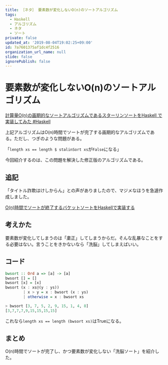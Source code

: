 ```yaml
---
title: ［ネタ］ 要素数が変化しないO(n)のソートアルゴリズム
tags:
  - Haskell
  - アルゴリズム
  - ネタ
  - ソート
private: false
updated_at: '2019-08-04T19:02:25+09:00'
id: 7a7601375af1dc4f2516
organization_url_name: null
slide: false
ignorePublish: false
---
```

要素数が変化しないO(n)のソートアルゴリズム
======================================

[計算量O(n)の画期的なソートアルゴリズムであるスターリンソートをHaskell で実装してみた #Haskell](https://qiita.com/Tatsuki-I/items/380d6bd06515b872b2b2)

上記アルゴリズムはO(n)時間でソートが完了する画期的なアルゴリズムである。ただし、つぎのような問題がある。

「`length xs == length $ stalinSort xs`が`False`になる」

今回紹介するのは、この問題を解決した修正版のアルゴリズムである。

追記
----

「タイトル詐欺はけしからん」との声がありましたので、マジメなほうを急遽作成しました。

[O(n)時間でソートが終了するバケットソートをHaskellで実装する](https://qiita.com/YoshikuniJujo/items/0ffbcc2e6e5dca35f6a0)

考えかた
-------

要素数が変化してしまうのは「粛正」してしまうからだ。そんな乱暴なことをする必要はない。言うことをきかないなら「洗脳」してしまえばいい。

コード
-----

```haskell
bwsort :: Ord a => [a] -> [a]
bwsort [] = []
bwsort [x] = [x]
bwsort (x : xs@(y : ys))
        | x > y = x : bwsort (x : ys)
        | otherwise = x : bwsort xs
```

```haskell
> bwsort [3, 7, 5, 2, 9, 15, 1, 4, 8]
[3,7,7,7,9,15,15,15,15]
```

これなら`length xs == length (bwsort xs)`はTrueになる。

まとめ
-----

O(n)時間でソートが完了し、かつ要素数が変化しない「洗脳ソート」を紹介した。

